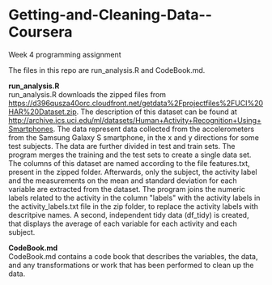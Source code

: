 # Getting-and-Cleaning-Data--Coursera
Week 4 programming assignment

The files in this repo are run_analysis.R and CodeBook.md. 

**run_analysis.R**  \
run_analysis.R downloads the zipped files from https://d396qusza40orc.cloudfront.net/getdata%2Fprojectfiles%2FUCI%20HAR%20Dataset.zip. The description of this dataset can be found at http://archive.ics.uci.edu/ml/datasets/Human+Activity+Recognition+Using+Smartphones.
The data represent data collected from the accelerometers from the Samsung Galaxy S smartphone, in the x and y directions for some test subjects. The data are further divided in test and train sets.
The program merges the training and the test sets to create a single data set. The columns of this dataset are named according to the file features.txt, present in the zipped folder.
Afterwards, only the subject, the activity label and the measurements on the mean and standard deviation for each variable are extracted from the dataset. 
The program joins the numeric labels related to the activity in the column "labels" with the activity labels in the activity_labels.txt file in the zip folder, to replace the activity labels with descritpive names.
A second, independent tidy data (df_tidy) is created, that displays the average of each variable for each activity and each subject.

**CodeBook.md** \
CodeBook.md contains a code book that describes the variables, the data, and any transformations or work that has been performed to clean up the data. 
